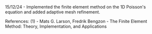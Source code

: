 15/12/24 - Implemented the finite element method on the 1D Poisson's equation and added adaptive mesh refinement.

References:
(1) - Mats G. Larson, Fredrik Bengzon - The Finite Element Method: Theory, Implementation, and Applications

